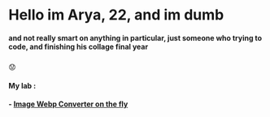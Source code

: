 # Hello im Arya, 22, and im dumb
#### and not really smart on anything in particular, just someone who trying to code, and finishing his collage final year  
##### 
:worried:
#### My lab :
#### - [Image Webp Converter on the fly](https://webp.projectxi.my.id/ "Heading link")

